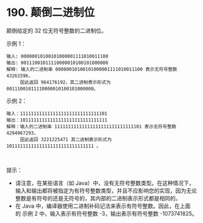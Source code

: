 # 190. 颠倒二进制位

颠倒给定的 32 位无符号整数的二进制位。

示例 1：

    输入: 00000010100101000001111010011100
    输出: 00111001011110000010100101000000
    解释: 输入的二进制串 00000010100101000001111010011100 表示无符号整数 43261596，
         因此返回 964176192，其二进制表示形式为 00111001011110000010100101000000。
         
示例 2：

    输入：11111111111111111111111111111101
    输出：10111111111111111111111111111111
    解释：输入的二进制串 11111111111111111111111111111101 表示无符号整数 4294967293，
         因此返回 3221225471 其二进制表示形式为 10111111111111111111111111111111 。
 

提示：

 - 请注意，在某些语言（如 Java）中，没有无符号整数类型。在这种情况下，输入和输出都将被指定为有符号整数类型，并且不应影响您的实现，因为无论整数是有符号的还是无符号的，其内部的二进制表示形式都是相同的。
 - 在 Java 中，编译器使用二进制补码记法来表示有符号整数。因此，在上面的 示例 2 中，输入表示有符号整数 -3，输出表示有符号整数 -1073741825。

